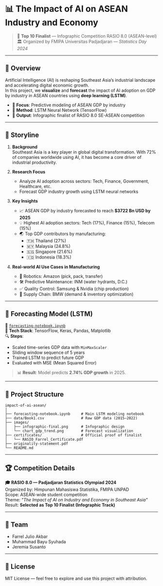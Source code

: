 # 📊 The Impact of AI on ASEAN Industry and Economy

> 🏅 **Top 10 Finalist** — Infographic Competition RASIO 8.0 (ASEAN-level)  
> 🏛️ Organized by FMIPA Universitas Padjadjaran — *Statistics Day 2024*

---

## 🎯 Overview

Artificial Intelligence (AI) is reshaping Southeast Asia’s industrial landscape and accelerating digital economic growth.  
In this project, we **visualize** and **forecast** the impact of AI adoption on GDP by industry in ASEAN countries using **deep learning (LSTM)**.

- 📍 **Focus**: Predictive modeling of ASEAN GDP by industry  
- 🧪 **Method**: LSTM Neural Network (TensorFlow)  
- 🎨 **Output**: Infographic finalist of RASIO 8.0 SE-ASEAN competition

---

## 🧵 Storyline

1. **Background**  
   Southeast Asia is a key player in global digital transformation. With 72% of companies worldwide using AI, it has become a core driver of industrial productivity.

2. **Research Focus**  
   - Analyze AI adoption across sectors: Tech, Finance, Government, Healthcare, etc.  
   - Forecast GDP industry growth using LSTM neural networks

3. **Key Insights**
   - 📈 ASEAN GDP by industry forecasted to reach **$3722 Bn USD by 2025**  
   - 💡 Highest AI adoption sectors: Tech (17%), Finance (15%), Telecom (15%)  
   - 🌏 Top GDP contributors by manufacturing:  
     - 🇹🇭 Thailand (27%)  
     - 🇲🇾 Malaysia (24.8%)  
     - 🇸🇬 Singapore (21.6%)  
     - 🇮🇩 Indonesia (18.3%)

4. **Real-world AI Use Cases in Manufacturing**
   - 🤖 Robotics: Amazon (pick, pack, transfer)  
   - 🛠️ Predictive Maintenance: INM (water hydrants, D.C.)  
   - ✅ Quality Control: Samsung & Nvidia (chip production)  
   - 🚚 Supply Chain: BMW (demand & inventory optimization)

---

## 🧠 Forecasting Model (LSTM)

📁 [`forecasting-notebook.ipynb`](forecasting-notebook.ipynb)  
🔧 **Tech Stack**: TensorFlow, Keras, Pandas, Matplotlib  
🔍 **Steps**:
- Scaled time-series GDP data with `MinMaxScaler`  
- Sliding window sequence of 5 years  
- Trained LSTM to predict future GDP  
- Evaluated with MSE (Mean Squared Error)

> 📊 **Result**: Model predicts **2.74% GDP growth** in 2025.

---

## 📂 Project Structure

```
impact-of-ai-asean/
│
├── forecasting-notebook.ipynb     # Main LSTM modeling notebook
├── data/Book1.csv                 # Raw GDP data (2015–2022)
├── images/
│   ├── infographic-final.png      # Infographic design
│   └── chart_gdp_trend.png        # Forecast visualization
├── certificates/                  # Official proof of finalist
│   └── RASIO_Farrel_Certificate.pdf
├── originality-statement.pdf
└── README.md
```

---

## 🏆 Competition Details

**🎓 RASIO 8.0 — Padjadjaran Statistics Olympiad 2024**  
Organized by: Himpunan Mahasiswa Statistika, FMIPA UNPAD  
Scope: ASEAN-wide student competition  
Theme: *"The Impact of AI on Industry and Economy in Southeast Asia"*  
Result: **Selected as Top 10 Finalist (Infographic Track)**

---

## 👥 Team

- Farrel Julio Akbar
- Muhammad Bayu Syuhada  
- Jeremia Susanto

---

## 📄 License

MIT License — feel free to explore and use this project with attribution.
